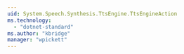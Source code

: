 ```yaml
---
uid: System.Speech.Synthesis.TtsEngine.TtsEngineAction
ms.technology: 
  - "dotnet-standard"
ms.author: "kbridge"
manager: "wpickett"
---
```

